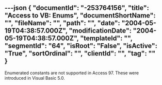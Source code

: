 ---json
{
  "documentId": "-253764156",
  "title": "Access to VB: Enums",
  "documentShortName": "",
  "fileName": "",
  "path": "",
  "date": "2004-05-19T04:38:57.000Z",
  "modificationDate": "2004-05-19T04:38:57.000Z",
  "templateId": "",
  "segmentId": "64",
  "isRoot": "False",
  "isActive": "True",
  "sortOrdinal": "",
  "clientId": "",
  "tag": ""
}
---

Enumerated constants are not supported in Access 97. These were introduced in Visual Basic 5.0.
